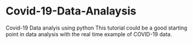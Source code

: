 # Covid-19-Data-Analaysis
Covid-19 Data analyis using python
This tutorial could be a good starting point in data analysis with the real time example of COVID-19 data.

